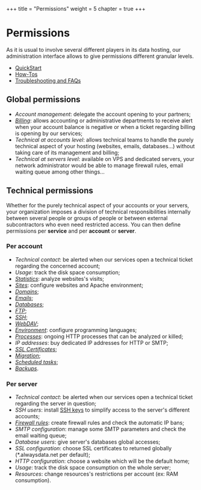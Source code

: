 +++
title = "Permissions"
weight = 5
chapter = true
+++

# Permissions

As it is usual to involve several different players in its data hosting, our administration interface allows to give permissions different granular levels.

- [QuickStart]()
- [How-Tos]()
- [Troubleshooting and FAQs]()

## Global permissions

- _Account management_: delegate the account opening to your partners;
- _[Billing]()_: allows accounting or administrative departments to receive alert when your account balance is negative or when a ticket regarding billing is opening by our services;
- _Technical at accounts level_: allows technical teams to handle the purely technical aspect of your hosting (websites, emails, databases...) without taking care of its management and billing;
- _Technical at servers level_: available on VPS and dedicated servers, your network administrator would be able to manage firewall rules, email waiting queue among other things...

## Technical permissions

<div style="text-align: left">
Whether for the purely technical aspect of your accounts or your servers, your organization imposes a division of technical responsibilities internally between several people or groups of people or between external subcontractors who even need restricted access. You can then define permissions per <b>service</b> and per <b>account</b> or <b>server</b>.
</div>

### Per account

- _Technical contact_: be alerted when our services open a technical ticket regarding the concerned account;
- _Usage_: track the disk space consumption;
- _[Statistics]()_: analyze websites's visits;
- _[Sites]()_: configure websites and Apache environment;
- _[Domains]()_;
- _[Emails]()_;
- _[Databases]()_;
- _[FTP]()_;
- _[SSH]()_;
- _[WebDAV]()_;
- _[Environment]()_: configure programming languages;
- _[Processes]()_: ongoing HTTP processes that can be analyzed or killed;
- _IP addresses_: buy dedicated IP addresses for HTTP or SMTP;
- _[SSL Certificates]()_;
- _[Migration]()_;
- _[Scheduled tasks]()_;
- _[Backups]("Backups")_.

### Per server

- _Technical contact_: be alerted when our services open a technical ticket regarding the server in question;
- _SSH users_: install [SSH keys]() to simplify access to the server's different accounts;
- _[Firewall rules]()_: create firewall rules and check the automatic IP bans;
- _SMTP configuration_: manage some SMTP parameters and check the email waiting queue;
- _Database users_: give server's databases global accesses;
- _SSL configuration_: choose SSL certificates to returned globally (*.alwaysdata.net per default);
- _HTTP configuration_: choose a website which will be the default home;
- _Usage_: track the disk space consumption on the whole server;
- _Resources_: change resources's restrictions per account (ex: RAM consumption).
